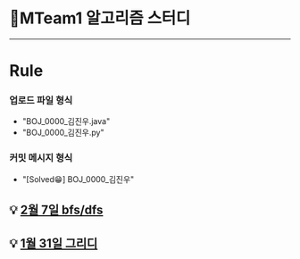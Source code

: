 # 🌈MTeam1 알고리즘 스터디

---
# Rule
### 업로드 파일 형식
 - "BOJ_0000_김진우.java"
 - "BOJ_0000_김진우.py"

### 커밋 메시지 형식 
  - "[Solved😁] BOJ_0000_김진우"


## 💡 [2월 7일 bfs/dfs](./1월7일_bfs/dfs)

## 💡 [1월 31일 그리디](./1월31일_그리디)